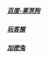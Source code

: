 ##### [百度-莱茨狗](https://pet-chain.baidu.com/)
##### [玩客猴](http://0.monkey.plus/)
##### [加密兔](https://jiamitu.mi.com/lottery)
